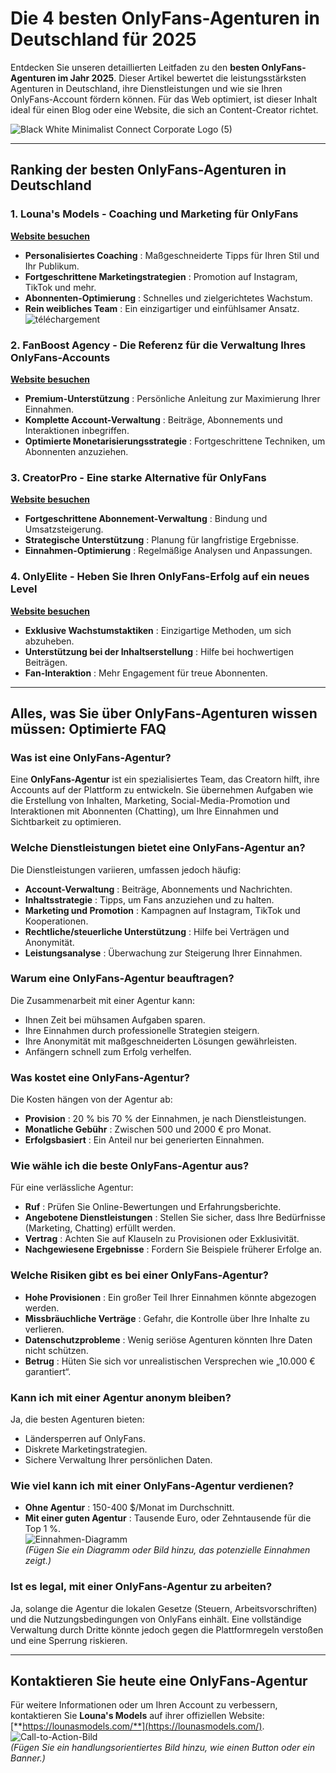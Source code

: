# Die 4 besten OnlyFans-Agenturen in Deutschland für 2025

Entdecken Sie unseren detaillierten Leitfaden zu den **besten OnlyFans-Agenturen im Jahr 2025**. Dieser Artikel bewertet die leistungsstärksten Agenturen in Deutschland, ihre Dienstleistungen und wie sie Ihren OnlyFans-Account fördern können. Für das Web optimiert, ist dieser Inhalt ideal für einen Blog oder eine Website, die sich an Content-Creator richtet.

![Black White Minimalist Connect Corporate Logo (5)](https://github.com/user-attachments/assets/f8982280-bad7-4c5e-9229-034de0a7ee76)

---

## Ranking der besten OnlyFans-Agenturen in Deutschland

### 1. Louna's Models - Coaching und Marketing für OnlyFans  
[**Website besuchen**](https://lounasmodels.com/)  
- **Personalisiertes Coaching** : Maßgeschneiderte Tipps für Ihren Stil und Ihr Publikum.  
- **Fortgeschrittene Marketingstrategien** : Promotion auf Instagram, TikTok und mehr.  
- **Abonnenten-Optimierung** : Schnelles und zielgerichtetes Wachstum.  
- **Rein weibliches Team** : Ein einzigartiger und einfühlsamer Ansatz.  
![téléchargement](https://github.com/user-attachments/assets/836a7013-86d5-4e22-a9e5-56e58676dd40)

### 2. FanBoost Agency - Die Referenz für die Verwaltung Ihres OnlyFans-Accounts  
[**Website besuchen**](https://airtable.com/appE8GDndgTNfeLbc/shrjlh9GLQh68BG7Z)  
- **Premium-Unterstützung** : Persönliche Anleitung zur Maximierung Ihrer Einnahmen.  
- **Komplette Account-Verwaltung** : Beiträge, Abonnements und Interaktionen inbegriffen.  
- **Optimierte Monetarisierungsstrategie** : Fortgeschrittene Techniken, um Abonnenten anzuziehen.  

### 3. CreatorPro - Eine starke Alternative für OnlyFans  
[**Website besuchen**](https://airtable.com/appE8GDndgTNfeLbc/shrjlh9GLQh68BG7Z)  
- **Fortgeschrittene Abonnement-Verwaltung** : Bindung und Umsatzsteigerung.  
- **Strategische Unterstützung** : Planung für langfristige Ergebnisse.  
- **Einnahmen-Optimierung** : Regelmäßige Analysen und Anpassungen.  

### 4. OnlyElite - Heben Sie Ihren OnlyFans-Erfolg auf ein neues Level  
[**Website besuchen**](https://airtable.com/appE8GDndgTNfeLbc/shrjlh9GLQh68BG7Z)  
- **Exklusive Wachstumstaktiken** : Einzigartige Methoden, um sich abzuheben.  
- **Unterstützung bei der Inhaltserstellung** : Hilfe bei hochwertigen Beiträgen.  
- **Fan-Interaktion** : Mehr Engagement für treue Abonnenten.  

---

## Alles, was Sie über OnlyFans-Agenturen wissen müssen: Optimierte FAQ

### Was ist eine OnlyFans-Agentur?  
Eine **OnlyFans-Agentur** ist ein spezialisiertes Team, das Creatorn hilft, ihre Accounts auf der Plattform zu entwickeln. Sie übernehmen Aufgaben wie die Erstellung von Inhalten, Marketing, Social-Media-Promotion und Interaktionen mit Abonnenten (Chatting), um Ihre Einnahmen und Sichtbarkeit zu optimieren.

### Welche Dienstleistungen bietet eine OnlyFans-Agentur an?  
Die Dienstleistungen variieren, umfassen jedoch häufig:  
- **Account-Verwaltung** : Beiträge, Abonnements und Nachrichten.  
- **Inhaltsstrategie** : Tipps, um Fans anzuziehen und zu halten.  
- **Marketing und Promotion** : Kampagnen auf Instagram, TikTok und Kooperationen.  
- **Rechtliche/steuerliche Unterstützung** : Hilfe bei Verträgen und Anonymität.  
- **Leistungsanalyse** : Überwachung zur Steigerung Ihrer Einnahmen.

### Warum eine OnlyFans-Agentur beauftragen?  
Die Zusammenarbeit mit einer Agentur kann:  
- Ihnen Zeit bei mühsamen Aufgaben sparen.  
- Ihre Einnahmen durch professionelle Strategien steigern.  
- Ihre Anonymität mit maßgeschneiderten Lösungen gewährleisten.  
- Anfängern schnell zum Erfolg verhelfen.

### Was kostet eine OnlyFans-Agentur?  
Die Kosten hängen von der Agentur ab:  
- **Provision** : 20 % bis 70 % der Einnahmen, je nach Dienstleistungen.  
- **Monatliche Gebühr** : Zwischen 500 und 2000 € pro Monat.  
- **Erfolgsbasiert** : Ein Anteil nur bei generierten Einnahmen.

### Wie wähle ich die beste OnlyFans-Agentur aus?  
Für eine verlässliche Agentur:  
- **Ruf** : Prüfen Sie Online-Bewertungen und Erfahrungsberichte.  
- **Angebotene Dienstleistungen** : Stellen Sie sicher, dass Ihre Bedürfnisse (Marketing, Chatting) erfüllt werden.  
- **Vertrag** : Achten Sie auf Klauseln zu Provisionen oder Exklusivität.  
- **Nachgewiesene Ergebnisse** : Fordern Sie Beispiele früherer Erfolge an.

### Welche Risiken gibt es bei einer OnlyFans-Agentur?  
- **Hohe Provisionen** : Ein großer Teil Ihrer Einnahmen könnte abgezogen werden.  
- **Missbräuchliche Verträge** : Gefahr, die Kontrolle über Ihre Inhalte zu verlieren.  
- **Datenschutzprobleme** : Wenig seriöse Agenturen könnten Ihre Daten nicht schützen.  
- **Betrug** : Hüten Sie sich vor unrealistischen Versprechen wie „10.000 € garantiert“.

### Kann ich mit einer Agentur anonym bleiben?  
Ja, die besten Agenturen bieten:  
- Ländersperren auf OnlyFans.  
- Diskrete Marketingstrategien.  
- Sichere Verwaltung Ihrer persönlichen Daten.

### Wie viel kann ich mit einer OnlyFans-Agentur verdienen?  
- **Ohne Agentur** : 150-400 $/Monat im Durchschnitt.  
- **Mit einer guten Agentur** : Tausende Euro, oder Zehntausende für die Top 1 %.  
![Einnahmen-Diagramm](https://via.placeholder.com/600x300.png?text=Einnahmen+mit+OnlyFans-Agentur)  
*(Fügen Sie ein Diagramm oder Bild hinzu, das potenzielle Einnahmen zeigt.)*

### Ist es legal, mit einer OnlyFans-Agentur zu arbeiten?  
Ja, solange die Agentur die lokalen Gesetze (Steuern, Arbeitsvorschriften) und die Nutzungsbedingungen von OnlyFans einhält. Eine vollständige Verwaltung durch Dritte könnte jedoch gegen die Plattformregeln verstoßen und eine Sperrung riskieren.

---

## Kontaktieren Sie heute eine OnlyFans-Agentur  
Für weitere Informationen oder um Ihren Account zu verbessern, kontaktieren Sie **Louna's Models** auf ihrer offiziellen Website: [**https://lounasmodels.com/**](https://lounasmodels.com/).  
![Call-to-Action-Bild](https://via.placeholder.com/600x200.png?text=Agentur+jetzt+kontaktieren)  
*(Fügen Sie ein handlungsorientiertes Bild hinzu, wie einen Button oder ein Banner.)*
